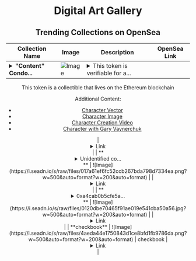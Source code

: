 <div align="center">

# Digital Art Gallery

## Trending Collections on OpenSea

| Collection Name                       | Image                                                                                     | Description                       | OpenSea Link                                                                                          |
|---------------------------------------|-------------------------------------------------------------------------------------------|-----------------------------------|--------------------------------------------------------------------------------------------------------|
| **<details><summary>"Content" Condo...</summary>"Content" Condor</details>** | ![Image](https://i.seadn.io/s/raw/files/f0d1f55757a45f6a139fd3a315459b7d.jpg?w=500&auto=format?w=200&auto=format) | <details><summary>This token is verifiable for a...</summary>This token is verifiable for admission to VeeCon 2023, 2024

This token is a collectible that lives on the Ethereum blockchain

Additional Content:

- [Character Vector](https://cdn.veefriends.com/f6pXbdBrDkgJjmSV-_XTrDCsS97-QXp2H6Yu0fLSCB0/3164.svg)
- [Character Image](https://cdn.veefriends.com/f6pXbdBrDkgJjmSV-_XTrDCsS97-QXp2H6Yu0fLSCB0/4003.png) 
- [Character Creation Video](https://cdn.veefriends.com/f6pXbdBrDkgJjmSV-_XTrDCsS97-QXp2H6Yu0fLSCB0/849.mp4)
- [Character with Gary Vaynerchuk](https://cdn.veefriends.com/f6pXbdBrDkgJjmSV-_XTrDCsS97-QXp2H6Yu0fLSCB0/833.jpg) 
</details> | <details><summary>Link</summary>["Content" Condor](https://opensea.io/collection/content-condor-11484)</details> |
| **<details><summary>Unidentified co...</summary>Unidentified contract 0e62f830-71c7-4e1e-8868-5b387e081f28</details>** | ![Image](https://i.seadn.io/s/raw/files/017a61ef6fc52ccb267bda798d7334ea.png?w=500&auto=format?w=200&auto=format) |  | <details><summary>Link</summary>[Unidentified contract 0e62f830-71c7-4e1e-8868-5b387e081f28](https://opensea.io/collection/unidentified-contract-0e62f830-71c7-4e1e-8868-5b38)</details> |
| **<details><summary>0xa4cab0b5cfe5a...</summary>0xa4cab0b5cfe5a21c37974eab2258633190757839</details>** | ![Image](https://i.seadn.io/s/raw/files/0120dbe70465f91ae019e541cba50a56.jpg?w=500&auto=format?w=200&auto=format) |  | <details><summary>Link</summary>[0xa4cab0b5cfe5a21c37974eab2258633190757839](https://opensea.io/collection/0xa4cab0b5cfe5a21c37974eab2258633190757839)</details> |
| **checkbook** | ![Image](https://i.seadn.io/s/raw/files/4aeda44e1750843d1ce8bfd1fb9786da.png?w=500&auto=format?w=200&auto=format) | checkbook | <details><summary>Link</summary>[checkbook](https://opensea.io/collection/checkbook)</details> |

</div>